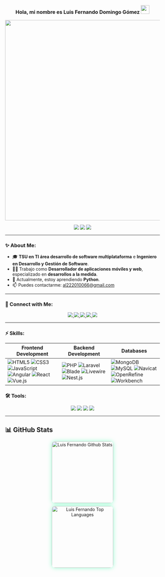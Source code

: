 <h3 align="center">
  Hola, mi nombre es Luis Fernando Domingo Gómez
  <img src="https://media.giphy.com/media/hvRJCLFzcasrR4ia7z/giphy.gif" width="28">
</h3> 

<p align="center">
  <a href="#"><img width="650px" src="https://readme-typing-svg.herokuapp.com?font=Ubuntu&color=58a6ff&size=22&center=true&vCenter=true&width=550&lines=Hello,+World+🌎;Contáctame+si+me+necesitas;All+is+well+✨"></a>
</p>

<div align="center">
  <img src="https://img.shields.io/badge/Developer-Fullstack-blueviolet?style=for-the-badge&logo=code&logoColor=white">
  <img src="https://img.shields.io/badge/Mobile%20App%20Dev-iOS%20%7C%20Android-green?style=for-the-badge&logo=android&logoColor=white">
  <img src="https://img.shields.io/badge/Learning-Python-3776AB?style=for-the-badge&logo=python&logoColor=white">
</div>

---

### ✨ About Me:
- 🎓 **TSU en TI área desarrollo de software multiplataforma** e **Ingeniero en Desarrollo y Gestión de Software**.
- 👷‍♂️ Trabajo como **Desarrollador de aplicaciones móviles y web**, especializado en **desarrollos a la medida**.
- 🧠 Actualmente, estoy aprendiendo **Python**.
- 📫 Puedes contactarme: [al222010066@gmail.com](mailto:al222010066@gmail.com)

---

### 🔗 Connect with Me:

<div align="center">
  <a href="https://www.linkedin.com/in/luis-fernando-domingo-g%C3%B3mez-1ba63b181/">
    <img src="https://img.shields.io/badge/LinkedIn-blue?style=for-the-badge&logo=linkedin&logoColor=white">
  </a>
  <a href="https://www.facebook.com/ferchusdg">
    <img src="https://img.shields.io/badge/Facebook-%231877F2.svg?style=for-the-badge&logo=facebook&logoColor=white">
  </a>
  <a href="https://twitter.com/ferchus_dg">
    <img src="https://img.shields.io/badge/Twitter-%231DA1F2.svg?style=for-the-badge&logo=twitter&logoColor=white">
  </a>
  <a href="https://discordapp.com/users/ferchusdg#9742/">
    <img src="https://img.shields.io/badge/Discord-40567A?style=for-the-badge&logo=discord&logoColor=white">
  </a>
  <a href="https://open.spotify.com/user/nandodomingogomez">
    <img src="https://img.shields.io/badge/Spotify-1ED760?style=for-the-badge&logo=spotify&logoColor=white">
  </a>
</div>

---

### ⚡ Skills:

<div align="center">

| Frontend Development | Backend Development | Databases |
| --- | --- | --- |
| ![HTML5](https://img.shields.io/badge/-HTML5-E34F26?logo=html5&logoColor=white&style=for-the-badge) ![CSS3](https://img.shields.io/badge/-CSS3-1572B6?logo=css3&logoColor=white&style=for-the-badge) ![JavaScript](https://img.shields.io/badge/-JavaScript-F7DF1E?logo=javascript&logoColor=white&style=for-the-badge) ![Angular](https://img.shields.io/badge/-Angular-DD0031?logo=angular&logoColor=white&style=for-the-badge) ![React](https://img.shields.io/badge/-React-61DAFB?logo=react&logoColor=white&style=for-the-badge) ![Vue.js](https://img.shields.io/badge/-Vue.js-4FC08D?logo=vue.js&logoColor=white&style=for-the-badge) | ![PHP](https://img.shields.io/badge/-PHP-777BB4?logo=php&logoColor=white&style=for-the-badge) ![Laravel](https://img.shields.io/badge/-Laravel-FF2D20?logo=laravel&logoColor=white&style=for-the-badge) ![Blade](https://img.shields.io/badge/-Blade-FAAE60?logo=laravel&logoColor=white&style=for-the-badge) ![Livewire](https://img.shields.io/badge/-Livewire-9F000F?logo=livewire&logoColor=white&style=for-the-badge) ![Nest.js](https://img.shields.io/badge/-Nest.js-E0234E?logo=nestjs&logoColor=white&style=for-the-badge) | ![MongoDB](https://img.shields.io/badge/-MongoDB-47A248?logo=mongodb&logoColor=white&style=for-the-badge) ![MySQL](https://img.shields.io/badge/-MySQL-00f?logo=mysql&logoColor=white&style=for-the-badge) ![Navicat](https://img.shields.io/badge/-Navicat-F28220?logo=navicat&logoColor=white&style=for-the-badge) ![OpenRefine](https://img.shields.io/badge/-OpenRefine-15AABF?logo=openrefine&logoColor=white&style=for-the-badge) ![Workbench](https://img.shields.io/badge/-Workbench-00f?logo=mysql&logoColor=white&style=for-the-badge) |

</div>

### 🛠 Tools:

<div align="center">
  <img src="https://img.shields.io/badge/Visual%20Studio%20Code-0078D4.svg?style=for-the-badge&logo=visual-studio-code&logoColor=white">
  <img src="https://img.shields.io/badge/Sublime%20Text-4B4B4B.svg?style=for-the-badge&logo=sublime-text&logoColor=white">
  <img src="https://img.shields.io/badge/Windows-0078D6?style=for-the-badge&logo=windows&logoColor=white">
  <img src="https://img.shields.io/badge/Ubuntu-E95420?style=for-the-badge&logo=ubuntu&logoColor=white">
</div>

---

## 📊 GitHub Stats

<div align="center" style="display: flex; flex-direction: column; align-items: center;">
  <img alt="Luis Fernando Github Stats" src="https://denvercoder1-github-readme-stats.vercel.app/api/?username=LuisFernandoDomingoGomez&show_icons=true&count_private=true&theme=dark&hide_border=true&bg_color=0D1117&title_color=79fe96&icon_color=79fe96&text_color=f2f2f2" height="200px" style="margin-bottom: 10px; border-radius: 10px; box-shadow: 0px 0px 15px rgba(0, 255, 144, 0.4);">
  
  <img alt="Luis Fernando Top Languages" src="https://github-readme-stats.vercel.app/api/top-langs/?username=LuisFernandoDomingoGomez&langs_count=8&count_private=true&layout=compact&theme=dark&hide_border=true&hide=Jupyter%20notebook,less&bg_color=0D1117&title_color=79fe96&icon_color=79fe96&text_color=f2f2f2" height="200px" style="border-radius: 10px; box-shadow: 0px 0px 15px rgba(0, 255, 144, 0.4);">
</div>

